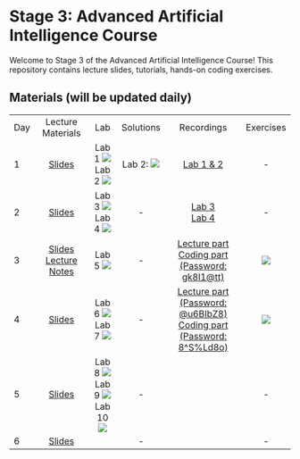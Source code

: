 # Stage 3: Advanced Artificial Intelligence Course 
Welcome to Stage 3 of the Advanced Artificial Intelligence Course! 
This repository contains lecture slides, tutorials, hands-on coding exercises.

## Materials (will be updated daily)

<table>
<tr>
    <td>Day</td>
    <td align="center">Lecture Materials</td>
    <td align="center">Lab</td>
    <td align="center">Solutions</td>
    <td align="center">Recordings</td>
    <td align="center">Exercises</td>
  </tr>
  <tr>
    <td>1</td>
    <td align="center"><a href="https://drive.google.com/file/d/1iKHG4bJRS4AQOpQjUeZN8Nlnn6Wq1TbD/view?usp=sharing">Slides</a></td>
    <td align="center">
      Lab 1 <a href="https://colab.research.google.com/drive/1ZVcPLTEnVLh4emltf31j0oefwB0Y0lgy?usp=sharing"><img src="https://colab.research.google.com/assets/colab-badge.svg"></a><br>
      Lab 2 <a href="https://colab.research.google.com/drive/1DM05xxA04dwOvfLNXn_25PJlzRh6kNP2?usp=sharing"><img src="https://colab.research.google.com/assets/colab-badge.svg"></a>
    </td>
    <td align="center">
      Lab 2: <a href="https://colab.research.google.com/drive/1YV02T4LLJByeix9J7H8dMAz3JbsMrvCG?usp=sharing"><img src="https://colab.research.google.com/assets/colab-badge.svg"></a>
    </td>
    <td align="center"><a href="https://www.youtube.com/watch?v=n8gslNVYXXA">Lab 1 & 2 </a></td>
    <td align="center">-</td>
  </tr>

    
  <tr>
    <td>2</td>
    <td align="center"><a href="https://drive.google.com/file/d/1si-pgbTiRyZFd7pN9zWqgySJC_Bu7K9U/view?usp=sharing">Slides</a></td>
    <td align="center">
      Lab 3 <a href="https://colab.research.google.com/drive/1RVJgtWMy9rwEJtuQMy4OTEL3xyILWcHr?usp=sharing"><img src="https://colab.research.google.com/assets/colab-badge.svg"></a><br>
      Lab 4 <a href="https://colab.research.google.com/drive/1w7gDnTj_Zp-aRN9yEaFJuCbSvi4gNY9Q?usp=sharing"><img src="https://colab.research.google.com/assets/colab-badge.svg"></a>
    </td>
    <td align="center">-
    </td>
    <td align="center">
    <a href="https://youtu.be/awt7qBOD3us">Lab 3</a><br>
    <a href="https://youtu.be/AF0jQfiSQ0Y">Lab 4</a>
    </td>
    <td align="center">-</td>
  </tr>

    
  <tr>
    <td>3</td>
    <td align="center">
        <a href="https://drive.google.com/file/d/1si-pgbTiRyZFd7pN9zWqgySJC_Bu7K9U/view?usp=sharing">Slides</a><br>
        <a href="https://drive.google.com/file/d/1fk_XDvWD2LdLazvE6Zq4J7Ujsz4bzHJX/view?usp=sharing">Lecture Notes</a>
    </td>
    <td align="center">
      Lab 5 <a href="https://colab.research.google.com/drive/1ndbfYoPDI5QeqWCrfsjhE7EZbqxRfVOA?usp=sharing"><img src="https://colab.research.google.com/assets/colab-badge.svg"></a><br>
    </td>
    <td align="center">-
    </td>
    <td align="center">
    <a href="https://youtu.be/YjSe7RMXIkU">Lecture part</a><br>
    <a href="https://kaust.zoom.us/rec/share/LVwlV5UKGxneNwqSyeaGA3pwee-qvVLYeiAk1VLf-LUlDMz6udLlkTwn7I11t94f.FsfFOMnVbcYGlOx1">Coding part (Password: gk8l1@tt) </a>
   <td align="center"><a href="https://colab.research.google.com/drive/1XfpJXfCQJaLq_7q4QJNW4sGS03pYSEMd?usp=sharing"><img src="https://colab.research.google.com/assets/colab-badge.svg"></a></td>
  </tr>

<tr>
    <td>4</td>
    <td align="center">
        <a href="https://drive.google.com/file/d/19le6cU_zXn8baUnDJx6u19e7Asfel8P5/view?usp=sharing">Slides</a><br>
    </td>
    <td align="center">
      Lab 6 <a href="https://colab.research.google.com/drive/12bZhcX3mbVJzpxYkFVI46ciK0yCPCtm_?usp=sharing"><img src="https://colab.research.google.com/assets/colab-badge.svg"></a><br>
      Lab 7 <a href="https://colab.research.google.com/drive/1XhX6IiVaYcaOTQt2CI-RuPGRbXY0gm8u?usp=sharing"><img src="https://colab.research.google.com/assets/colab-badge.svg"></a><br>
    </td>
    <td align="center">-
    </td>
    <td align="center">
    <a href="https://kaust.zoom.us/rec/share/jznHEciS9fRfI4Cf9FZEyMl06PhxyEdIjbc1dGPQ_Ly3BloQGEw_YH99I9OwXd4D.bBYLeKPztfXxvuj2">Lecture part (Password: @u6BIbZ8) </a><br>
    <a href="https://kaust.zoom.us/rec/share/HlPda1yW1uwAHtvlOmj2wGnco4ik-k_Zi09BSzqlAWzybOVPOnLAMgwZET7TlQXH.BcRb9MeRMVxWf2MP">Coding part (Password: 8^S%Ld8o) </a>
   <td align="center">
    <a href="https://colab.research.google.com/drive/1KO1ZrcUSyS3rbikjRAsiZY7FoBb8FWti?usp=sharing"><img src="https://colab.research.google.com/assets/colab-badge.svg"></a><br>   
   </td>
  </tr>

 <tr>
    <td>5</td>
    <td align="center">
        <a href="https://drive.google.com/file/d/1PXgr-xukW3Lfq_VioBSqMXnjYqe8D0ZB/view?usp=sharing">Slides</a><br>
    </td>
    <td align="center">
      Lab 8 <a href="https://colab.research.google.com/drive/1dgsJsgN-RZZQX6nYHShMgUg-nRSsfdmV?usp=sharing"><img src="https://colab.research.google.com/assets/colab-badge.svg"></a><br>
      Lab 9 <a href="https://colab.research.google.com/drive/11NSveQRy8BO9gK8P4gxREnzOHj_Jwh8G?usp=sharing"><img src="https://colab.research.google.com/assets/colab-badge.svg"></a><br>
      Lab 10 <a href="https://colab.research.google.com/drive/1cAMwsuZF7fAuE8SloxDnSxRVytcJ7NB8?usp=sharing"><img src="https://colab.research.google.com/assets/colab-badge.svg"></a><br>
    </td>
    <td align="center">-
    </td>
    <td align="center">
    <a href=""</a>
    <a href=""</a>
   <td align="center">-</td>
  </tr>

   <tr>
    <td>6</td>
    <td align="center">
        <a href="">Slides</a><br>
    </td>
    <td align="center">
      </a><br>
    </td>
    <td align="center">-
    </td>
    <td align="center">
    <a href=""</a>
    <a href=""</a>
   <td align="center">-</td>
  </tr>
    
  
</table>
